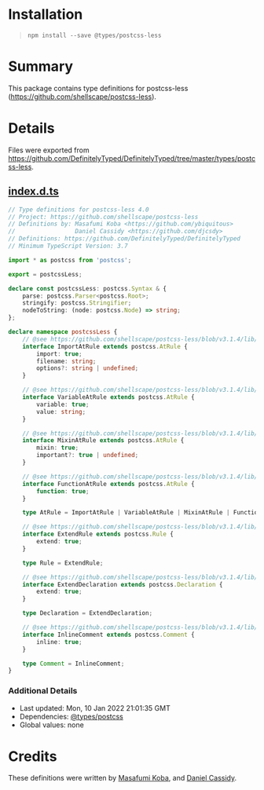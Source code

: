 # Installation
> `npm install --save @types/postcss-less`

# Summary
This package contains type definitions for postcss-less (https://github.com/shellscape/postcss-less).

# Details
Files were exported from https://github.com/DefinitelyTyped/DefinitelyTyped/tree/master/types/postcss-less.
## [index.d.ts](https://github.com/DefinitelyTyped/DefinitelyTyped/tree/master/types/postcss-less/index.d.ts)
````ts
// Type definitions for postcss-less 4.0
// Project: https://github.com/shellscape/postcss-less
// Definitions by: Masafumi Koba <https://github.com/ybiquitous>
//                 Daniel Cassidy <https://github.com/djcsdy>
// Definitions: https://github.com/DefinitelyTyped/DefinitelyTyped
// Minimum TypeScript Version: 3.7

import * as postcss from 'postcss';

export = postcssLess;

declare const postcssLess: postcss.Syntax & {
    parse: postcss.Parser<postcss.Root>;
    stringify: postcss.Stringifier;
    nodeToString: (node: postcss.Node) => string;
};

declare namespace postcssLess {
    // @see https://github.com/shellscape/postcss-less/blob/v3.1.4/lib/nodes/import.js
    interface ImportAtRule extends postcss.AtRule {
        import: true;
        filename: string;
        options?: string | undefined;
    }

    // @see https://github.com/shellscape/postcss-less/blob/v3.1.4/lib/nodes/variable.js
    interface VariableAtRule extends postcss.AtRule {
        variable: true;
        value: string;
    }

    // @see https://github.com/shellscape/postcss-less/blob/v3.1.4/lib/LessParser.js#L147-L151
    interface MixinAtRule extends postcss.AtRule {
        mixin: true;
        important?: true | undefined;
    }

    // @see https://github.com/shellscape/postcss-less/blob/v3.1.4/lib/LessParser.js#L57
    interface FunctionAtRule extends postcss.AtRule {
        function: true;
    }

    type AtRule = ImportAtRule | VariableAtRule | MixinAtRule | FunctionAtRule;

    // @see https://github.com/shellscape/postcss-less/blob/v3.1.4/lib/LessParser.js#L187
    interface ExtendRule extends postcss.Rule {
        extend: true;
    }

    type Rule = ExtendRule;

    // @see https://github.com/shellscape/postcss-less/blob/v3.1.4/lib/LessParser.js#L187
    interface ExtendDeclaration extends postcss.Declaration {
        extend: true;
    }

    type Declaration = ExtendDeclaration;

    // @see https://github.com/shellscape/postcss-less/blob/v3.1.4/lib/LessParser.js#L73
    interface InlineComment extends postcss.Comment {
        inline: true;
    }

    type Comment = InlineComment;
}

````

### Additional Details
 * Last updated: Mon, 10 Jan 2022 21:01:35 GMT
 * Dependencies: [@types/postcss](https://npmjs.com/package/@types/postcss)
 * Global values: none

# Credits
These definitions were written by [Masafumi Koba](https://github.com/ybiquitous), and [Daniel Cassidy](https://github.com/djcsdy).
